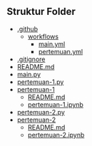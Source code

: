 ## Struktur Folder

<!--START:structure-->
- [.github](/.github)
  - [workflows](/.github/workflows)
    - [main.yml](/.github/workflows/main.yml)
    - [pertemuan.yml](/.github/workflows/pertemuan.yml)
- [.gitignore](/.gitignore)
- [README.md](/README.md)
- [main.py](/main.py)
- [pertemuan-1.py](/pertemuan-1.py)
- [pertemuan-1](/pertemuan-1)
  - [README.md](/pertemuan-1/README.md)
  - [pertemuan-1.ipynb](/pertemuan-1/pertemuan-1.ipynb)
- [pertemuan-2.py](/pertemuan-2.py)
- [pertemuan-2](/pertemuan-2)
  - [README.md](/pertemuan-2/README.md)
  - [pertemuan-2.ipynb](/pertemuan-2/pertemuan-2.ipynb)

<!--END:structure-->